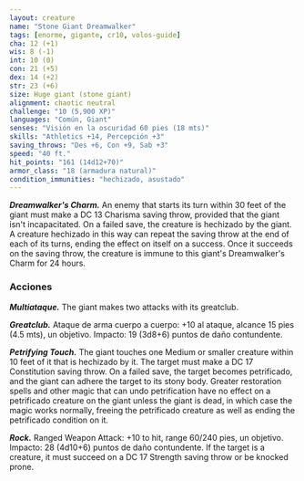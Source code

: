 ```yaml
---
layout: creature
name: "Stone Giant Dreamwalker"
tags: [enorme, gigante, cr10, volos-guide]
cha: 12 (+1)
wis: 8 (-1)
int: 10 (0)
con: 21 (+5)
dex: 14 (+2)
str: 23 (+6)
size: Huge giant (stone giant)
alignment: chaotic neutral
challenge: "10 (5,900 XP)"
languages: "Común, Giant"
senses: "Visión en la oscuridad 60 pies (18 mts)"
skills: "Athletics +14, Percepción +3"
saving_throws: "Des +6, Con +9, Sab +3"
speed: "40 ft."
hit_points: "161 (14d12+70)"
armor_class: "18 (armadura natural)"
condition_immunities: "hechizado, asustado"
---
```


***Dreamwalker's Charm.*** An enemy that starts its turn within 30 feet of the giant must make a DC 13 Charisma saving throw, provided that the giant isn't incapacitated. On a failed save, the creature is hechizado by the giant. A creature hechizado in this way can repeat the saving throw at the end of each of its turns, ending the effect on itself on a success. Once it succeeds on the saving throw, the creature is immune to this giant's Dreamwalker's Charm for 24 hours.

### Acciones

***Multiataque.*** The giant makes two attacks with its greatclub.

***Greatclub.*** Ataque de arma cuerpo a cuerpo: +10 al ataque, alcance 15 pies (4.5 mts), un objetivo. Impacto: 19 (3d8+6) puntos de daño contundente.

***Petrifying Touch.*** The giant touches one Medium or smaller creature within 10 feet of it that is hechizado by it. The target must make a DC 17 Constitution saving throw. On a failed save, the target becomes petrificado, and the giant can adhere the target to its stony body. Greater restoration spells and other magic that can undo petrification have no effect on a petrificado creature on the giant unless the giant is dead, in which case the magic works normally, freeing the petrificado creature as well as ending the petrificado condition on it.

***Rock.*** Ranged Weapon Attack: +10 to hit, range 60/240 pies, un objetivo. Impacto: 28 (4d10+6) puntos de daño contundente. If the target is a creature, it must succeed on a DC 17 Strength saving throw or be knocked prone.